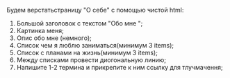 Будем верстатьстраницу "О себе" с помощью чистой html:

1. Большой заголовок с текстом "Обо мне ";
2. Картинка меня;
3. Опис обо мне (немного);
4. Список чем я люблю заниматься(минимум 3 items);
5. Список с планами на жизнь(минимум 3 items);
6. Между списками провести диогональную линию;
7. Напишите 1-2 термина и прикрепите к ним ссылку для тлучмачення;